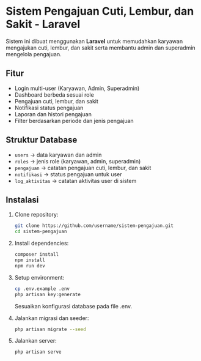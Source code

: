 # Sistem Pengajuan Cuti, Lembur, dan Sakit - Laravel

Sistem ini dibuat menggunakan **Laravel** untuk memudahkan karyawan mengajukan cuti, lembur, dan sakit serta membantu admin dan superadmin mengelola pengajuan.

## Fitur

- Login multi-user (Karyawan, Admin, Superadmin)
- Dashboard berbeda sesuai role
- Pengajuan cuti, lembur, dan sakit
- Notifikasi status pengajuan
- Laporan dan histori pengajuan
- Filter berdasarkan periode dan jenis pengajuan

## Struktur Database

- `users` → data karyawan dan admin
- `roles` → jenis role (karyawan, admin, superadmin)
- `pengajuan` → catatan pengajuan cuti, lembur, dan sakit
- `notifikasi` → status pengajuan untuk user
- `log_aktivitas` → catatan aktivitas user di sistem

## Instalasi

1. Clone repository:

   ```bash
   git clone https://github.com/username/sistem-pengajuan.git
   cd sistem-pengajuan
    ```

2. Install dependencies:

    ```bash
    composer install
    npm install
    npm run dev
    ```

3. Setup environment:

    ```bash
    cp .env.example .env
    php artisan key:generate
    ```

    Sesuaikan konfigurasi database pada file .env.

4. Jalankan migrasi dan seeder:

    ```bash
    php artisan migrate --seed
    ```

5. Jalankan server:

    ```bash
    php artisan serve
    ```
